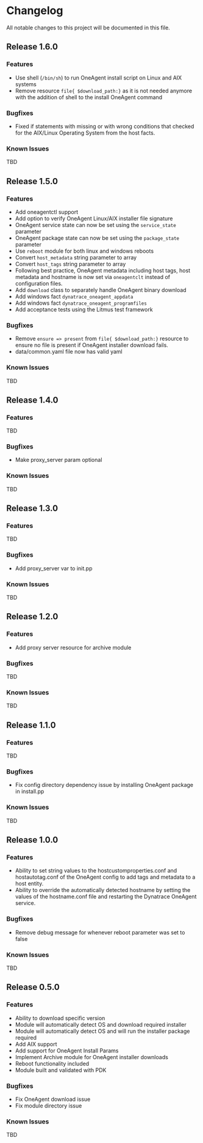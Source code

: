 # Changelog

All notable changes to this project will be documented in this file.

## Release 1.6.0

### Features

 - Use shell (`/bin/sh`) to run OneAgent install script on Linux and AIX systems
 - Remove resource `file{ $download_path:}` as it is not needed anymore with the addition of shell to the install OneAgent command

### Bugfixes

 - Fixed if statements with missing or with wrong conditions that checked for the AIX/Linux Operating System from the host facts.

### Known Issues

TBD

## Release 1.5.0

### Features

 - Add oneagentctl support
 - Add option to verify OneAgent Linux/AIX installer file signature
 - OneAgent service state can now be set using the `service_state` parameter
 - OneAgent package state can now be set using the `package_state` parameter
 - Use `reboot` module for both linux and windows reboots
 - Convert `host_metadata` string parameter to array
 - Convert `host_tags` string parameter to array
 - Following best practice, OneAgent metadata including host tags, host metadata and hostname is now set via `oneagentclt` instead of configuration files.
 - Add `download` class to separately handle OneAgent binary download
 - Add windows fact `dynatrace_oneagent_appdata`
 - Add windows fact `dynatrace_oneagent_programfiles`
- Add acceptance tests using the Litmus test framework

### Bugfixes

 - Remove `ensure => present` from `file{ $download_path:}` resource to ensure no file is present if OneAgent installer download fails.
 - data/common.yaml file now has valid yaml

### Known Issues

TBD

## Release 1.4.0

### Features

TBD

### Bugfixes

- Make proxy_server param optional

### Known Issues

TBD

## Release 1.3.0

### Features

TBD

### Bugfixes

- Add proxy_server var to init.pp

### Known Issues

TBD

## Release 1.2.0

### Features

- Add proxy server resource for archive module

### Bugfixes

TBD

### Known Issues

TBD

## Release 1.1.0

### Features

TBD

### Bugfixes

- Fix config directory dependency issue by installing OneAgent package in install.pp

### Known Issues

TBD

## Release 1.0.0

### Features

- Ability to set string values to the hostcustomproperties.conf and hostautotag.conf of the OneAgent config to add tags and metadata to a host entity.
- Ability to override the automatically detected hostname by setting the values of the hostname.conf file and restarting the Dynatrace OneAgent service.

### Bugfixes

- Remove debug message for whenever reboot parameter was set to false

### Known Issues

TBD

## Release 0.5.0

### Features

- Ability to download specific version
- Module will automatically detect OS and download required installer
- Module will automatically detect OS and will run the installer package required
- Add AIX support
- Add support for OneAgent Install Params
- Implement Archive module for OneAgent installer downloads
- Reboot functionality included
- Module built and validated with PDK

### Bugfixes

- Fix OneAgent download issue
- Fix module directory issue

### Known Issues

TBD
